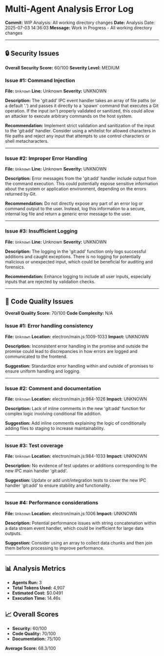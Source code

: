 # Multi-Agent Analysis Error Log

**Commit:** WIP Analysis: All working directory changes
**Date:** Analysis Date: 2025-07-03 14:36:03
**Message:** Work in Progress - All working directory changes

---

## 🔒 Security Issues

**Overall Security Score:** 60/100
**Severity Level:** MEDIUM

### Issue #1: Command Injection
**File:** `Unknown`
**Line:** Unknown
**Severity:** UNKNOWN

**Description:**
The 'git:add' IPC event handler takes an array of file paths (or a default '.') and passes it directly to a 'spawn' command that executes a Git operation. If the input isn't properly validated or sanitized, this could allow an attacker to execute arbitrary commands on the host system.

**Recommendation:**
Implement strict validation and sanitization of the input to the 'git:add' handler. Consider using a whitelist for allowed characters in file paths and reject any input that attempts to use control characters or shell metacharacters.

---

### Issue #2: Improper Error Handling
**File:** `Unknown`
**Line:** Unknown
**Severity:** UNKNOWN

**Description:**
Error messages from the 'git:add' handler include output from the command execution. This could potentially expose sensitive information about the system or application environment, depending on the errors returned by Git.

**Recommendation:**
Do not directly expose any part of an error log or command output to the user. Instead, log this information to a secure, internal log file and return a generic error message to the user.

---

### Issue #3: Insufficient Logging
**File:** `Unknown`
**Line:** Unknown
**Severity:** UNKNOWN

**Description:**
The logging in the 'git:add' function only logs successful additions and caught exceptions. There is no logging for potentially malicious or unexpected input, which could be beneficial for auditing and forensics.

**Recommendation:**
Enhance logging to include all user inputs, especially inputs that are rejected by validation checks.

---

## 🎯 Code Quality Issues

**Overall Quality Score:** 70/100
**Code Complexity:** N/A

### Issue #1: Error handling consistency
**File:** `Unknown`
**Location:** electron/main.js:1009-1033
**Impact:** UNKNOWN

**Description:**
Inconsistent error handling in the promise and outside the promise could lead to discrepancies in how errors are logged and communicated to the frontend.

**Suggestion:**
Standardize error handling within and outside of promises to ensure uniform handling and logging.

---

### Issue #2: Comment and documentation
**File:** `Unknown`
**Location:** electron/main.js:984-1026
**Impact:** UNKNOWN

**Description:**
Lack of inline comments in the new 'git:add' function for complex logic involving conditional file addition.

**Suggestion:**
Add inline comments explaining the logic of conditionally adding files to staging to increase maintainability.

---

### Issue #3: Test coverage
**File:** `Unknown`
**Location:** electron/main.js:984-1033
**Impact:** UNKNOWN

**Description:**
No evidence of test updates or additions corresponding to the new IPC main handler 'git:add'.

**Suggestion:**
Update or add unit/integration tests to cover the new IPC handler 'git:add' to ensure stability and functionality.

---

### Issue #4: Performance considerations
**File:** `Unknown`
**Location:** electron/main.js:1006
**Impact:** UNKNOWN

**Description:**
Potential performance issues with string concatenation within a data stream event handler, which could be inefficient for large data outputs.

**Suggestion:**
Consider using an array to collect data chunks and then join them before processing to improve performance.

---

## 📊 Analysis Metrics

- **Agents Run:** 3
- **Total Tokens Used:** 4,907
- **Estimated Cost:** $0.0491
- **Execution Time:** 14.46s

## 📈 Overall Scores

- **Security:** 60/100
- **Code Quality:** 70/100
- **Documentation:** 75/100

**Average Score:** 68.3/100
